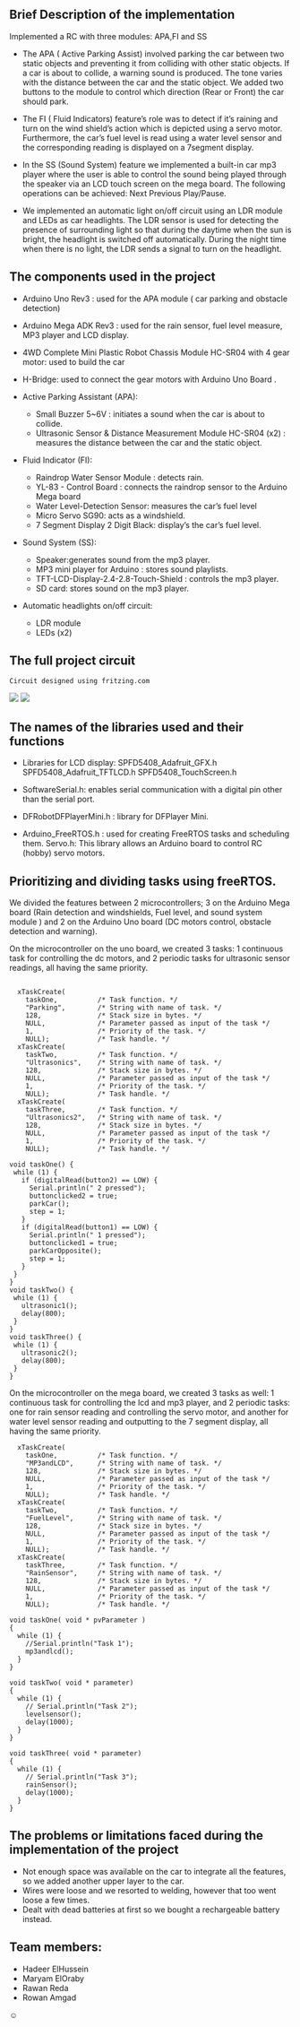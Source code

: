 ###
## Brief Description of the implementation

Implemented a RC with three modules: APA,FI and SS

 - The APA ( Active Parking Assist) involved parking the car between two static objects and preventing it from colliding with other static objects. If a car is about to collide, a warning sound is produced. The tone varies with the distance between the car and the static object.
We added two buttons to the module to control which direction (Rear or Front) the car should park.
	
-  The FI ( Fluid Indicators) feature’s role was to detect if it’s raining and turn on the wind shield’s action which is depicted using a servo motor. Furthermore, the car’s fuel level is read using a water level sensor and the corresponding reading is displayed on a 7segment display.  

-  In the SS (Sound System) feature we implemented a built-in car mp3 player where the user is able to control the sound being played through the speaker via an LCD touch screen on the mega board. The following operations can be achieved:
Next 
Previous 
Play/Pause.

-  We implemented an automatic light on/off circuit using an LDR module and LEDs as car headlights. The LDR sensor is used for detecting the presence of surrounding light so that during the daytime when the sun is bright, the headlight is switched off automatically. During the night time when there is no light, the LDR sends a signal to turn on the headlight.


## The components used in the project

- Arduino Uno Rev3 : used for the APA module ( car parking and obstacle detection)

- Arduino Mega ADK Rev3 : used for the rain sensor, fuel level measure, MP3 player and LCD display. 

- 4WD Complete Mini Plastic Robot Chassis Module HC-SR04 with 4 gear motor: used  to build the car

- H-Bridge: used to connect the gear motors with Arduino Uno Board .



- Active Parking Assistant (APA):

  - Small Buzzer 5~6V : initiates a sound when the car is about to collide.
  - Ultrasonic Sensor & Distance Measurement Module HC-SR04 (x2) : measures the distance between the car and the static object. 


- Fluid Indicator (FI): 

  - Raindrop Water Sensor Module : detects rain.
  - YL-83 - Control Board : connects the raindrop sensor to the Arduino Mega board 
  - Water Level-Detection Sensor: measures the car’s fuel level
  - Micro Servo SG90: acts as a windshield.
  - 7 Segment Display 2 Digit Black: display’s the car’s fuel level.

- Sound System (SS):

  - Speaker:generates sound from the mp3 player.
  - MP3 mini player for Arduino : stores sound playlists.
  - TFT-LCD-Display-2.4-2.8-Touch-Shield : controls the mp3 player. 
  - SD card: stores sound on the mp3 player.

- Automatic headlights on/off circuit:
  - LDR module
  - LEDs (x2)
 

## The full project circuit

	Circuit designed using fritzing.com
 
<img src="https://github.com/mareloraby/Wheels-On-The-Road/blob/main/MegaCode/mega_bb.jpg" />

<img src="https://github.com/mareloraby/Wheels-On-The-Road/blob/main/parking/Uno_bb.jpg" />


## The names of the libraries used and their functions
- Libraries for LCD display:
  SPFD5408_Adafruit_GFX.h
  SPFD5408_Adafruit_TFTLCD.h
  SPFD5408_TouchScreen.h

- SoftwareSerial.h:  enables serial communication with a digital pin other than the serial port. 

- DFRobotDFPlayerMini.h : library for DFPlayer Mini.

- Arduino_FreeRTOS.h : used for creating FreeRTOS tasks and scheduling them. 
Servo.h: This library allows an Arduino board to control RC (hobby) servo motors. 


## Prioritizing and dividing tasks using freeRTOS.

We divided the features between 2 microcontrollers; 3 on the Arduino Mega board (Rain detection and windshields, Fuel level, and sound system module  ) and 2 on the Arduino Uno board (DC motors control, obstacle detection and warning).

On the microcontroller on the uno board, we created 3 tasks: 1 continuous task for controlling the dc motors, and 2 periodic tasks for ultrasonic sensor readings, all having the same priority.
```

  xTaskCreate(
    taskOne,          /* Task function. */
    "Parking",        /* String with name of task. */
    128,              /* Stack size in bytes. */
    NULL,             /* Parameter passed as input of the task */
    1,                /* Priority of the task. */
    NULL);            /* Task handle. */
  xTaskCreate(
    taskTwo,          /* Task function. */
    "Ultrasonics",    /* String with name of task. */
    128,              /* Stack size in bytes. */
    NULL,             /* Parameter passed as input of the task */
    1,                /* Priority of the task. */
    NULL);            /* Task handle. */
  xTaskCreate(
    taskThree,        /* Task function. */
    "Ultrasonics2",   /* String with name of task. */
    128,              /* Stack size in bytes. */
    NULL,             /* Parameter passed as input of the task */
    1,                /* Priority of the task. */
    NULL);            /* Task handle. */
 ```
 ```
void taskOne() {
  while (1) {
    if (digitalRead(button2) == LOW) {
      Serial.println(" 2 pressed");
      buttonclicked2 = true;
      parkCar();
      step = 1;
    }
    if (digitalRead(button1) == LOW) {
      Serial.println(" 1 pressed");
      buttonclicked1 = true;
      parkCarOpposite();
      step = 1;
    }
  }
}
void taskTwo() {
  while (1) {
    ultrasonic1();
    delay(800);
  }
}
void taskThree() {
  while (1) {
    ultrasonic2();
    delay(800);
  }
}

```
On the microcontroller on the mega board, we created 3 tasks as well: 1 continuous task for controlling the lcd and mp3 player, and 2 periodic tasks: one for rain sensor reading and controlling the servo motor, and another for water level sensor reading and outputting to the 7 segment display, all having the same priority.
```
  xTaskCreate(
    taskOne,          /* Task function. */
    "MP3andLCD",      /* String with name of task. */
    128,              /* Stack size in bytes. */
    NULL,             /* Parameter passed as input of the task */
    1,                /* Priority of the task. */
    NULL);            /* Task handle. */
  xTaskCreate(
    taskTwo,          /* Task function. */
    "FuelLevel",      /* String with name of task. */
    128,              /* Stack size in bytes. */
    NULL,             /* Parameter passed as input of the task */
    1,                /* Priority of the task. */
    NULL);            /* Task handle. */
  xTaskCreate(
    taskThree,        /* Task function. */
    "RainSensor",     /* String with name of task. */
    128,              /* Stack size in bytes. */
    NULL,             /* Parameter passed as input of the task */
    1,                /* Priority of the task. */
    NULL);            /* Task handle. */
```
```
void taskOne( void * pvParameter )
{
  while (1) {
    //Serial.println("Task 1");
    mp3andlcd();
  }
}

void taskTwo( void * parameter)
{
  while (1) {
    // Serial.println("Task 2");
    levelsensor();
    delay(1000);
  }
}

void taskThree( void * parameter)
{
  while (1) {
    // Serial.println("Task 3");
    rainSensor();
    delay(1000);
  }
}

```
## The problems or limitations faced during the implementation of the project

- Not enough space was available on the car to integrate all the features, so we added another upper layer to the car. 
- Wires were loose and we resorted to welding, however that too went loose a few times. 
- Dealt with dead batteries at first so we bought a rechargeable battery instead. 

## Team members:
- Hadeer ElHussein
- Maryam ElOraby
- Rawan Reda
- Rowan Amgad


☺

